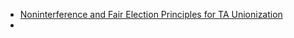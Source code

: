- [Noninterference and Fair Election Principles for TA Unionization](https://docs.google.com/document/d/13ruXc_PRuYbSfqH9KSygms1Lo9ajJO76beLxgbDV51A/edit)
- 